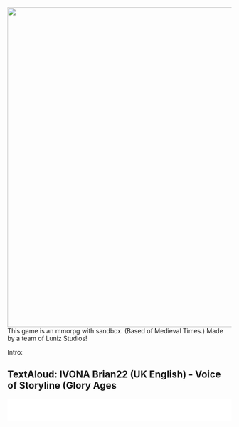 <img src="http://s32.postimg.org/twdvtf9n9/aog.png" height="720" width="1400">
This game is an mmorpg with sandbox. (Based of Medieval Times.) Made by a team of Luniz Studios! 

Intro:
<h2 class="song-title text-center">
TextAloud: IVONA Brian22 (UK English) - Voice of Storyline (Glory Ages
</h2>
<div id="audio-player" class="col-xs-12 col-sm-10 col-sm-offset-1 text-center">
<div class="row">
<iframe allowtransparency="true" scrolling="no" frameborder="no" src="/static/widget/index.html?file=/cdn/72f41a62f093f0d8418f08307b3bb167.mp3&autoplay=true" style="width: 100%; height: 50px" class="picoplayer"></iframe>
<object classid="clsid:D27CDB6E-AE6D-11cf-96B8-444553540000" width="554" height="45" id="picoplayer-old" style="display: none;">
<param name="movie" value="/static/swf/picoplayer.swf?file=/cdn/72f41a62f093f0d8418f08307b3bb167.mp3"/>
<!--[if !IE]>-->
<object type="application/x-shockwave-flash" data="/static/swf/picoplayer.swf?file=/cdn/72f41a62f093f0d8418f08307b3bb167.mp3" width="554" height="45">
<!--<![endif]-->
<a href="http://www.adobe.com/go/getflashplayer">
<img src="http://www.adobe.com/images/shared/download_buttons/get_flash_player.gif" alt="Get Adobe Flash player"/>
</a>
<p>Unfortunately, you do not seem to have Flash installed. Click below to
download the song instead:</p>
<!--[if !IE]>-->
</object>
<!--<![endif]-->

By:  <a href="https://github.com/itsaperrybob">Perry</a> & <a href="https://github.com/jekkenmann">Jekken</a> 

After the fall of the Roman Empire, the greatest empire ever known to Man. There were years of chaos, killing and the rise and fall of tribes and kingdoms that is where the great Romans once ruled. Still the legacy of Rome never dies. But in the start of the middle ages beyond the known world into the harsh lands in the north, the people of great size and strength seek new lands to conquer and settle.

These people are known as the Vikings. In the west in the middle of Europe, power hungry rulers are waging war on each other, while struggling with the northern invaders that keep raiding, their lands and taking their wealth and their people to sell as slaves. Some of the men never leaves, seeing potential for this land to be their own. 

In the south, into the lands of North Africa and the Middle East, the Arabs are strong in faith and in honour. Their land is big but are always looking for more. To the east, the Baltic and Russian lands are engaged in trade with foreign countries but always looking to push back the north men from their lands and conquer new.

It is your choice to become what you want, a knight, a merchant, a farmer and family man, a bandit, a lord or even a king. Just use your imagination my friend.

You can even build your own claims, Your freedom to make cities and weapons, Choose your life carefully my dear friend, Though it’s your desire.

Maybe one day you will be the Knight in the shining armour. Welcome to the glory ages.
We will start an age of glory, choose your friends and foes wisely.

# Trello?
<img src="https://elearningcentralia.files.wordpress.com/2014/07/trello-logo-from-website.jpg" height="237" width="703">
<center>https://trello.com/b/1vvwUamN/glory-ages-a-medieval-mmo-rpg</center>


# License 
<a rel="license" href="http://creativecommons.org/licenses/by-nc/4.0/"><img alt="Creative Commons License" style="border-width:0" src="https://i.creativecommons.org/l/by-nc/4.0/88x31.png" /></a><br /><span xmlns:dct="http://purl.org/dc/terms/" property="dct:title">Glory Age</span> by <a xmlns:cc="http://creativecommons.org/ns#" href="https://github.com/LunizStudios/Glory-Ages" property="cc:attributionName" rel="cc:attributionURL">Luniz Studios</a> is licensed under a <a rel="license" href="http://creativecommons.org/licenses/by-nc/4.0/">Creative Commons Attribution-NonCommercial 4.0 International License</a>.<br />Based on a work at <a xmlns:dct="http://purl.org/dc/terms/" href="https://github.com/LunizStudios/Glory-Age" rel="dct:source">https://github.com/LunizStudios/Glory-Ages</a>.<br />Permissions beyond the scope of this license may be available at <a xmlns:cc="http://creativecommons.org/ns#" href="http://creativecommons.org/licenses/by-nc/4.0/" rel="cc:morePermissions">http://creativecommons.org/licenses/by-nc/4.0/</a>.
